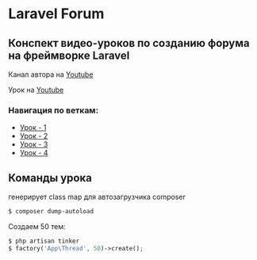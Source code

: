 # Laravel Forum


## Конспект видео-уроков по созданию форума на фреймворке Laravel
Канал автора на [Youtube](https://www.youtube.com/channel/UCjUvIf50gEtUqxwewsZTgTw)

Урок на [Youtube](https://www.youtube.com/watch?v=rs7YYgU8Ldk)

### Навигация по веткам:
* [Урок - 1](https://github.com/honeydev/laravel-forum-lessons/tree/lesson%231)
* [Урок - 2](https://github.com/honeydev/laravel-forum-lessons/tree/lesson%232)
* [Урок - 3](https://github.com/honeydev/laravel-forum-lessons/tree/lesson%233)
* [Урок - 4](https://github.com/honeydev/laravel-forum-lessons/tree/lesson%23[)
    
## Команды урока
генерирует class map для автозагрузчика composer
```bash
$ composer dump-autoload 
```

Создаем 50 тем:
```php
$ php artisan tinker
$ factory('App\Thread', 50)->create();
```
